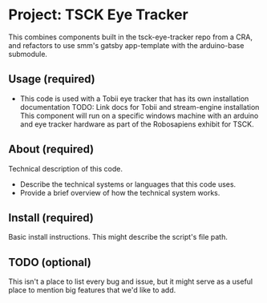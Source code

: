 # Project: TSCK Eye Tracker
This combines components built in the tsck-eye-tracker repo from a CRA, and refactors to use smm's gatsby app-template with the arduino-base submodule.

## Usage (required)
* This code is used with a Tobii eye tracker that has its own installation documentation
TODO: Link docs for Tobii and stream-engine installation
This component will run on a specific windows machine with an arduino and eye tracker hardware as part of the Robosapiens exhibit for TSCK.

## About (required)
Technical description of this code.
* Describe the technical systems or languages that this code uses.
* Provide a brief overview of how the technical system works.

## Install (required)
Basic install instructions. This might describe the script's file path.

## TODO (optional)
This isn't a place to list every bug and issue, but it might serve as a useful place to mention big features that we'd like to add.

